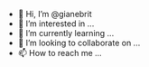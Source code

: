 - 👋 Hi, I’m @gianebrit
- 👀 I’m interested in ...
- 🌱 I’m currently learning ...
- 💞️ I’m looking to collaborate on ...
- 📫 How to reach me ...

<!---
gianebrit/gianebrit is a ✨ special ✨ repository because its `README.md` (this file) appears on your GitHub profile.
You can click the Preview link to take a look at your changes.
--->
